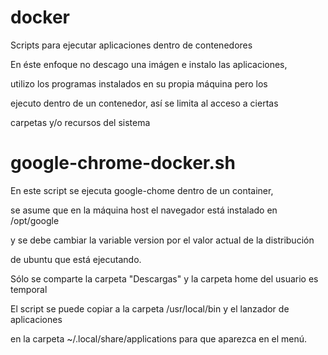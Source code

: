 # docker

Scripts para ejecutar aplicaciones dentro de contenedores

En éste enfoque no descago una imágen e instalo las aplicaciones,

utilizo los programas instalados en su propia máquina pero los 

ejecuto dentro de un contenedor, así se limita al acceso a ciertas

carpetas y/o recursos del sistema

# google-chrome-docker.sh

En este script se ejecuta google-chome dentro de un container,

se asume que en la máquina host el navegador está instalado en /opt/google

y se debe cambiar la variable version por el valor actual de la distribución

de ubuntu que está ejecutando.

Sólo se comparte la carpeta "Descargas" y la carpeta home del usuario es temporal

El script se puede copiar a la carpeta /usr/local/bin y el lanzador de aplicaciones

en la carpeta ~/.local/share/applications para que aparezca en el menú.

